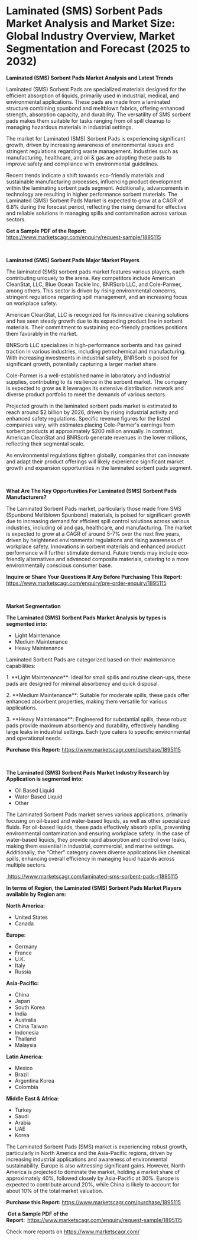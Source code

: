 <p><h1>Laminated (SMS) Sorbent Pads Market Analysis and Market Size: Global Industry Overview, Market Segmentation and Forecast (2025 to 2032)</h1></p><p><strong>Laminated (SMS) Sorbent Pads Market Analysis and Latest Trends</strong></p>
<p><p>Laminated (SMS) Sorbent Pads are specialized materials designed for the efficient absorption of liquids, primarily used in industrial, medical, and environmental applications. These pads are made from a laminated structure combining spunbond and meltblown fabrics, offering enhanced strength, absorption capacity, and durability. The versatility of SMS sorbent pads makes them suitable for tasks ranging from oil spill cleanup to managing hazardous materials in industrial settings.</p><p>The market for Laminated (SMS) Sorbent Pads is experiencing significant growth, driven by increasing awareness of environmental issues and stringent regulations regarding waste management. Industries such as manufacturing, healthcare, and oil & gas are adopting these pads to improve safety and compliance with environmental guidelines. </p><p>Recent trends indicate a shift towards eco-friendly materials and sustainable manufacturing processes, influencing product development within the laminating sorbent pads segment. Additionally, advancements in technology are resulting in higher performance sorbent materials. The Laminated (SMS) Sorbent Pads Market is expected to grow at a CAGR of 6.8% during the forecast period, reflecting the rising demand for effective and reliable solutions in managing spills and contamination across various sectors.</p></p>
<p><strong>Get a Sample PDF of the Report:&nbsp;</strong> <a href="https://www.marketscagr.com/enquiry/request-sample/1895115?utm_campaign=2796&utm_medium=2&utm_source=Github&utm_content=ia&utm_term=28032025&utm_id=laminated-sms-sorbent-pads">https://www.marketscagr.com/enquiry/request-sample/1895115</a></p>
<p>&nbsp;</p>
<p><strong>Laminated (SMS) Sorbent Pads Major Market Players</strong></p>
<p><p>The laminated (SMS) sorbent pads market features various players, each contributing uniquely to the arena. Key competitors include American CleanStat, LLC, Blue Ocean Tackle Inc, BNRSorb LLC, and Cole-Parmer, among others. This sector is driven by rising environmental concerns, stringent regulations regarding spill management, and an increasing focus on workplace safety.</p><p>American CleanStat, LLC is recognized for its innovative cleaning solutions and has seen steady growth due to its expanding product line in sorbent materials. Their commitment to sustaining eco-friendly practices positions them favorably in the market.</p><p>BNRSorb LLC specializes in high-performance sorbents and has gained traction in various industries, including petrochemical and manufacturing. With increasing investments in industrial safety, BNRSorb is poised for significant growth, potentially capturing a larger market share.</p><p>Cole-Parmer is a well-established name in laboratory and industrial supplies, contributing to its resilience in the sorbent market. The company is expected to grow as it leverages its extensive distribution network and diverse product portfolio to meet the demands of various sectors.</p><p>Projected growth in the laminated sorbent pads market is estimated to reach around $2 billion by 2026, driven by rising industrial activity and enhanced safety regulations. Specific revenue figures for the listed companies vary, with estimates placing Cole-Parmer's earnings from sorbent products at approximately $200 million annually. In contrast, American CleanStat and BNRSorb generate revenues in the lower millions, reflecting their segmental scale.</p><p>As environmental regulations tighten globally, companies that can innovate and adapt their product offerings will likely experience significant market growth and expansion opportunities in the laminated sorbent pads segment.</p></p>
<p>&nbsp;</p>
<p><strong>What Are The Key Opportunities For Laminated (SMS) Sorbent Pads Manufacturers?</strong></p>
<p><p>The Laminated Sorbent Pads market, particularly those made from SMS (Spunbond Meltblown Spunbond) materials, is poised for significant growth due to increasing demand for efficient spill control solutions across various industries, including oil and gas, healthcare, and manufacturing. The market is expected to grow at a CAGR of around 5-7% over the next five years, driven by heightened environmental regulations and rising awareness of workplace safety. Innovations in sorbent materials and enhanced product performance will further stimulate demand. Future trends may include eco-friendly alternatives and advanced composite materials, catering to a more environmentally conscious consumer base.</p></p>
<p><strong>Inquire or Share Your Questions If Any Before Purchasing This Report:</strong> <a href="https://www.marketscagr.com/enquiry/pre-order-enquiry/1895115?utm_campaign=2796&utm_medium=2&utm_source=Github&utm_content=ia&utm_term=28032025&utm_id=laminated-sms-sorbent-pads">https://www.marketscagr.com/enquiry/pre-order-enquiry/1895115</a></p>
<p>&nbsp;</p>
<p><strong>Market Segmentation</strong></p>
<p><strong>The Laminated (SMS) Sorbent Pads Market Analysis by types is segmented into:</strong></p>
<p><ul><li>Light Maintenance</li><li>Medium Maintenance</li><li>Heavy Maintenance</li></ul></p>
<p><p>Laminated Sorbent Pads are categorized based on their maintenance capabilities: </p><p>1. **Light Maintenance**: Ideal for small spills and routine clean-ups, these pads are designed for minimal absorbency and quick disposal.</p><p>2. **Medium Maintenance**: Suitable for moderate spills, these pads offer enhanced absorbent properties, making them versatile for various applications.</p><p>3. **Heavy Maintenance**: Engineered for substantial spills, these robust pads provide maximum absorbency and durability, effectively handling large leaks in industrial settings. Each type caters to specific environmental and operational needs.</p></p>
<p><strong>Purchase this Report:&nbsp;</strong><a href="https://www.marketscagr.com/purchase/1895115?utm_campaign=2796&utm_medium=2&utm_source=Github&utm_content=ia&utm_term=28032025&utm_id=laminated-sms-sorbent-pads">https://www.marketscagr.com/purchase/1895115</a></p>
<p>&nbsp;</p>
<p><strong>The Laminated (SMS) Sorbent Pads Market Industry Research by Application is segmented into:</strong></p>
<p><ul><li>Oil Based Liquid</li><li>Water Based Liquid</li><li>Other</li></ul></p>
<p><p>The Laminated Sorbent Pads market serves various applications, primarily focusing on oil-based and water-based liquids, as well as other specialized fluids. For oil-based liquids, these pads effectively absorb spills, preventing environmental contamination and ensuring workplace safety. In the case of water-based liquids, they provide rapid absorption and control over leaks, making them essential in industrial, commercial, and marine settings. Additionally, the "Other" category covers diverse applications like chemical spills, enhancing overall efficiency in managing liquid hazards across multiple sectors.</p></p>
<p><a href="https://www.marketscagr.com/laminated-sms-sorbent-pads-r1895115?utm_campaign=2796&utm_medium=2&utm_source=Github&utm_content=ia&utm_term=28032025&utm_id=laminated-sms-sorbent-pads">&nbsp;https://www.marketscagr.com/laminated-sms-sorbent-pads-r1895115</a></p>
<p><strong>In terms of Region, the Laminated (SMS) Sorbent Pads Market Players available by Region are:</strong></p>
<p>
    <p> <strong> North America: </strong>
        <ul>
            <li>United States</li>
            <li>Canada</li>
        </ul>
        </p> 
    <p> <strong> Europe: </strong>
        <ul>
            <li>Germany</li>
            <li>France</li>
            <li>U.K.</li>
            <li>Italy</li>
            <li>Russia</li>
        </ul>
        </p> 
    <p> <strong> Asia-Pacific: </strong>
        <ul>
            <li>China</li>
            <li>Japan</li>
            <li>South Korea</li>
            <li>India</li>
            <li>Australia</li>
            <li>China Taiwan</li>
            <li>Indonesia</li>
            <li>Thailand</li>
            <li>Malaysia</li>
        </ul>
        </p> 
    <p> <strong> Latin America: </strong>
        <ul>
            <li>Mexico</li>
            <li>Brazil</li>
            <li>Argentina Korea</li>
            <li>Colombia</li>
        </ul>
        </p> 
    <p> <strong> Middle East & Africa: </strong>
        <ul>
            <li>Turkey</li>
            <li>Saudi</li>
            <li>Arabia</li>
            <li>UAE</li>
            <li>Korea</li>
        </ul>
    </p>
    </p>
<p><p>The Laminated Sorbent Pads (SMS) market is experiencing robust growth, particularly in North America and the Asia-Pacific regions, driven by increasing industrial applications and awareness of environmental sustainability. Europe is also witnessing significant gains. However, North America is projected to dominate the market, holding a market share of approximately 40%, followed closely by Asia-Pacific at 30%. Europe is expected to contribute around 20%, while China is likely to account for about 10% of the total market valuation.</p></p>
<p><strong>Purchase this Report: </strong><a href="https://www.marketscagr.com/purchase/1895115?utm_campaign=2796&utm_medium=2&utm_source=Github&utm_content=ia&utm_term=28032025&utm_id=laminated-sms-sorbent-pads">https://www.marketscagr.com/purchase/1895115</a></p>
<p>&nbsp;<strong>Get a Sample PDF of the Report:&nbsp;&nbsp;</strong><a href="https://www.marketscagr.com/enquiry/request-sample/1895115?utm_campaign=2796&utm_medium=2&utm_source=Github&utm_content=ia&utm_term=28032025&utm_id=laminated-sms-sorbent-pads">https://www.marketscagr.com/enquiry/request-sample/1895115</a></p>
<p><strong></strong></p>
<p>Check more reports on <a href="https://www.marketscagr.com/?utm_campaign=2796&utm_medium=2&utm_source=Github&utm_content=ia&utm_term=28032025&utm_id=laminated-sms-sorbent-pads">https://www.marketscagr.com/</a></p>